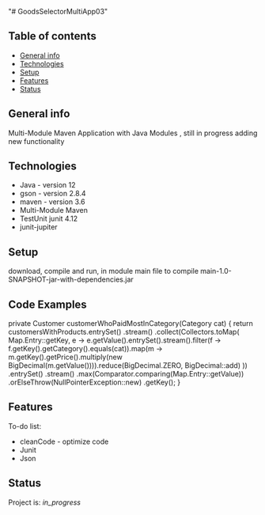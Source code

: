 "# GoodsSelectorMultiApp03" 
## Table of contents
* [General info](#general-info)
* [Technologies](#technologies)
* [Setup](#setup)
* [Features](#features)
* [Status](#status)

## General info
Multi-Module Maven Application with Java Modules , still in progress adding new functionality

## Technologies
* Java - version 12
* gson - version 2.8.4
* maven - version 3.6
* Multi-Module Maven 
* TestUnit junit 4.12
* junit-jupiter

## Setup
download, compile and run, in module main file to compile main-1.0-SNAPSHOT-jar-with-dependencies.jar

## Code Examples
private Customer customerWhoPaidMostInCategory(Category cat) {
                        return customersWithProducts.entrySet()
                                .stream()
                                .collect(Collectors.toMap(
                                        Map.Entry::getKey,
                                        e -> e.getValue().entrySet().stream().filter(f -> f.getKey().getCategory().equals(cat)).map(m -> m.getKey().getPrice().multiply(new BigDecimal(m.getValue()))).reduce(BigDecimal.ZERO, BigDecimal::add)
                                ))
                                .entrySet()
                                .stream()
                                .max(Comparator.comparing(Map.Entry::getValue))
                                .orElseThrow(NullPointerException::new)
                                .getKey();
                    }

## Features

To-do list:
- cleanCode - optimize code 
- Junit
- Json



## Status
Project is: _in_progress_
